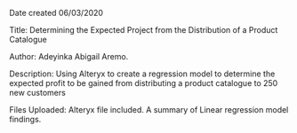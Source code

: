 Date created 06/03/2020

Title: Determining the Expected Project from the Distribution of a Product Catalogue

Author: Adeyinka Abigail Aremo.

Description: Using Alteryx to create a regression model to determine the expected profit to be gained from distributing a product catalogue to 250 new customers

Files Uploaded:
Alteryx file included.
A summary of Linear regression model findings.


